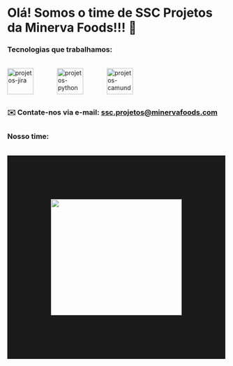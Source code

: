 <!DOCTYPE html>
<html lang="en">
<head>
    
       
</head>
<body>
    <h1>Olá! Somos o time de SSC Projetos da Minerva Foods!!! 🥩</h1>
</body>
</html>



### Tecnologias que trabalhamos:
<div style="display: inline_block"><br>
    <img align="center" alt="projetos-jira" height="60" width="60" style="margin-right: 50px;" src="https://cdn.jsdelivr.net/gh/devicons/devicon/icons/jira/jira-original-wordmark.svg">
    <img align="center" alt="projetos-python" height="60" width="60" style="margin-right: 50px;" src="https://cdn.jsdelivr.net/gh/devicons/devicon/icons/python/python-original-wordmark.svg" >
    <img align="center" alt="projetos-camunda" height="60" width="60" style="margin-right: 50px;" src="https://gdm-catalog-fmapi-prod.imgix.net/ProductLogo/91be7721-d1db-4f29-ab5f-94c4ed5b5308.png?auto=format,compress&amp;size=50" >
</div>

##

### ✉️ Contate-nos via e-mail: ssc.projetos@minervafoods.com

## 


### Nosso time:
<div style="display: inline_block"><br>
<img align="center"src="https://i.picasion.com/pic92/59ad449c77de8cf3eacf678e18b743bf.gif" width="300" height="266" border="100" src="https://i.picasion.com/pic92/59ad449c77de8cf3eacf678e18b743bf.gif">
</div>


